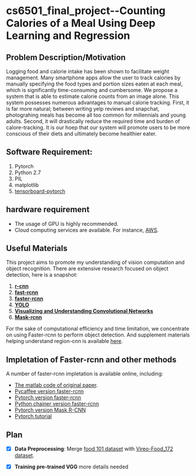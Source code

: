 # cs6501_final_project--Counting Calories of a Meal Using Deep Learning and Regression

## Problem   Description/Motivation

Logging food and calorie intake has been shown to facilitate weight management. Many smartphone apps allow the user to track calories by manually specifying the food types and portion sizes eaten at each meal, which is significantly time-consuming and cumbersome. We propose a system that is able to estimate calorie counts from an image alone. This system possesses numerous advantages to manual calorie tracking. First, it is far more natural; between writing yelp reviews and snapchat, photograhing meals has become all too common for millennials and young adults. Second, it will drastically reduce the required time and burden of calore-tracking. It is our hoep that our system will promote users to be more conscious of their diets and ultimately become healthier eater.

## Software Requirement:
1. Pytorch
2. Python 2.7
3. PIL
4. matplotlib
5. [tensorboard-pytorch](https://github.com/lanpa/tensorboard-pytorch)

## hardware requirement
- The usage of GPU is highly recommended.
- Cloud computing services are available. For instance, [AWS](https://aws.amazon.com/free/?sc_channel=PS&sc_campaign=acquisition_US&sc_publisher=google&sc_medium=cloud_computing_hv_b&sc_content=aws_core_e_control_q32016&sc_detail=aws&sc_category=cloud_computing&sc_segment=188908133959&sc_matchtype=e&sc_country=US&s_kwcid=AL!4422!3!188908133959!e!!g!!aws&ef_id=V4HLzAAAAcKEocf1:20171017234041:s).

## Useful Materials
This project aims to promote my understanding of vision computation and object recognition. There are extensive research focused on object detection, here is a snapshot:
1. [**r-cnn**](https://arxiv.org/pdf/1504.08083.pdf)
2. [**fast-rcnn**](https://arxiv.org/pdf/1504.08083.pdf)
3. [**faster-rcnn**](https://arxiv.org/pdf/1506.01497.pdf)
4. [**YOLO**](https://arxiv.org/pdf/1506.02640.pdf)
5. [**Visualizing and Understanding Convolutional Networks**](https://arxiv.org/pdf/1311.2901.pdf)
6. [**Mask-rcnn**](https://arxiv.org/pdf/1703.06870.pdf)

For the sake of computational efficiency and time limitation, we concentrate on using Faster-rcnn to perform object detection. And supplement materials helping understand region-cnn is available [here](https://leonardoaraujosantos.gitbooks.io/artificial-inteligence/content/object_localization_and_detection.html).

## Impletation of Faster-rcnn and other methods
A number of faster-rcnn impletation is available online, including:
- [The matlab code of original paper](https://github.com/ShaoqingRen/faster_rcnn).
- [Pycaffee version faster-rcnn](https://github.com/rbgirshick/py-faster-rcnn)
- [Pytorch version faster-rcnn](https://github.com/ruotianluo/pytorch-faster-rcnn)
- [Python chainer version faster-rcnn](https://github.com/chainer/chainercv)
- [Pytorch version Mask R-CNN](https://github.com/felixgwu/mask_rcnn_pytorch)
- [Pytorch tutorial](https://github.com/ritchieng/the-incredible-pytorch)

## Plan
- [x] **Data Preprocessing**:
Merge [food 101 dataset](https://www.kaggle.com/kmader/food41/data) with [Vireo-Food_172 dataset](http://vireo.cs.cityu.edu.hk/VireoFood172/).
- [x] **Training pre-trained VGG**
more details needed



